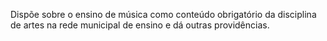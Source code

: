 Dispõe sobre o ensino de música como conteúdo obrigatório da disciplina de artes na rede municipal de ensino e dá outras providências.
